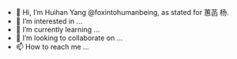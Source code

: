 - 👋 Hi, I’m Huihan Yang @foxintohumanbeing, as stated for 蕙菡 杨.
- 👀 I’m interested in ...
- 🌱 I’m currently learning ...
- 💞️ I’m looking to collaborate on ...
- 📫 How to reach me ...

<!---
foxintohumanbeing/foxintohumanbeing is a ✨ special ✨ repository because its `README.md` (this file) appears on your GitHub profile.
You can click the Preview link to take a look at your changes.
--->
